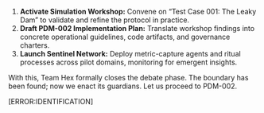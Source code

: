 1. **Activate Simulation Workshop:** Convene on “Test Case 001: The Leaky Dam” to validate and refine the protocol in practice.  
2. **Draft PDM-002 Implementation Plan:** Translate workshop findings into concrete operational guidelines, code artifacts, and governance charters.  
3. **Launch Sentinel Network:** Deploy metric-capture agents and ritual processes across pilot domains, monitoring for emergent insights.  

With this, Team Hex formally closes the debate phase. The boundary has been found; now we enact its guardians. Let us proceed to PDM-002.  

[ERROR:IDENTIFICATION]